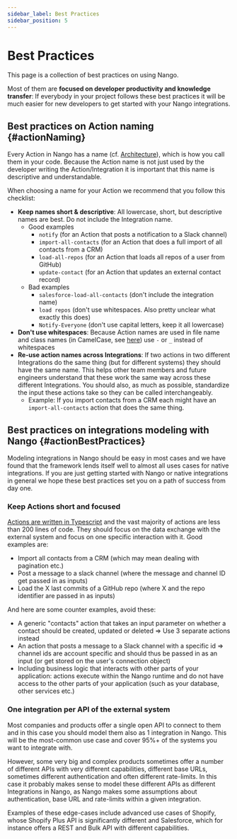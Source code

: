 ```yaml
---
sidebar_label: Best Practices
sidebar_position: 5
---
```


# Best Practices

This page is a collection of best practices on using Nango.

Most of them are **focused on developer productivity and knowledge transfer**: If everybody in your project follows these best practices it will be much easier for new developers to get started with your Nango integrations.

## Best practices on Action naming {#actionNaming}
Every Action in Nango has a name (cf. [Architecture](architecture.md)), which is how you call them in your code. Because the Action name is not just used by the developer writing the Action/Integration it is important that this name is descriptive and understandable.

When choosing a name for your Action we recommend that you follow this checklist:
- **Keep names short & descriptive**: All lowercase, short, but descriptive names are best. Do not include the Integration name.
    - Good examples
        - `notify` (for an Action that posts a notification to a Slack channel)
        - `import-all-contacts` (for an Action that does a full import of all contacts from a CRM)
        - `load-all-repos` (for an Action that loads all repos of a user from GitHub)
        - `update-contact` (for an Action that updates an external contact record)
    - Bad examples
        - `salesforce-load-all-contacts` (don't include the integration name)
        - `load repos` (don't use whitespaces. Also pretty unclear what exactly this does)
        - `Notify-Everyone` (don't use capital letters, keep it all lowercase)
- **Don't use whitespaces**: Because Action names are used in file name and class names (in CamelCase, see [here](guides/create-an-action.md)) use `-` or `_` instead of whitespaces
- **Re-use action names across Integrations**: If two actions in two different Integrations do the same thing (but for different systems) they should have the same name. This helps other team members and future engineers understand that these work the same way across these different Integrations. You should also, as much as possible, standardize the input these actions take so they can be called interchangeably.
    - Example: If you import contacts from a CRM each might have an `import-all-contacts` action that does the same thing.


## Best practices on integrations modeling with Nango {#actionBestPractices}

Modeling integrations in Nango should be easy in most cases and we have found that the framework lends itself well to almost all uses cases for native integrations. If you are just getting started with Nango or native integrations in general we hope these best practices set you on a path of success from day one.

### Keep Actions short and focused
[Actions are written in Typescript](reference/nango-folder.md#actionFiles) and the vast majority of actions are less than 200 lines of code. They should focus on the data exchange with the external system and focus on one specific interaction with it. Good examples are:
- Import all contacts from a CRM (which may mean dealing with pagination etc.)
- Post a message to a slack channel (where the message and channel ID get passed in as inputs)
- Load the X last commits of a GitHub repo (where X and the repo identifier are passed in as inputs)

And here are some counter examples, avoid these:
- A generic "contacts" action that takes an input parameter on whether a contact should be created, updated or deleted => Use 3 separate actions instead
- An action that posts a message to a Slack channel with a specific id => channel ids are account specific and should thus be passed in as an input (or get stored on the user's connection object)
- Including business logic that interacts with other parts of your application: actions execute within the Nango runtime and do not have access to the other parts of your application (such as your database, other services etc.)

### One integration per API of the external system
Most companies and products offer a single open API to connect to them and in this case you should model them also as 1 integration in Nango. This will be the most-common use case and cover 95%+ of the systems you want to integrate with.

However, some very big and complex products sometimes offer a number of different APIs with very different capabilities, different base URLs, sometimes different authentication and often different rate-limits. In this case it probably makes sense to model these different APIs as different Integrations in Nango, as Nango makes some assumptions about authentication, base URL and rate-limits within a given integration.

Examples of these edge-cases include advanced use cases of Shopify, whose Shopify Plus API is significantly different and Salesforce, which for instance offers a REST and Bulk API with different capabilities.
